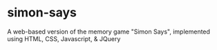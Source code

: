 # simon-says
A web-based version of the memory game "Simon Says", implemented using HTML, CSS, Javascript, & JQuery
